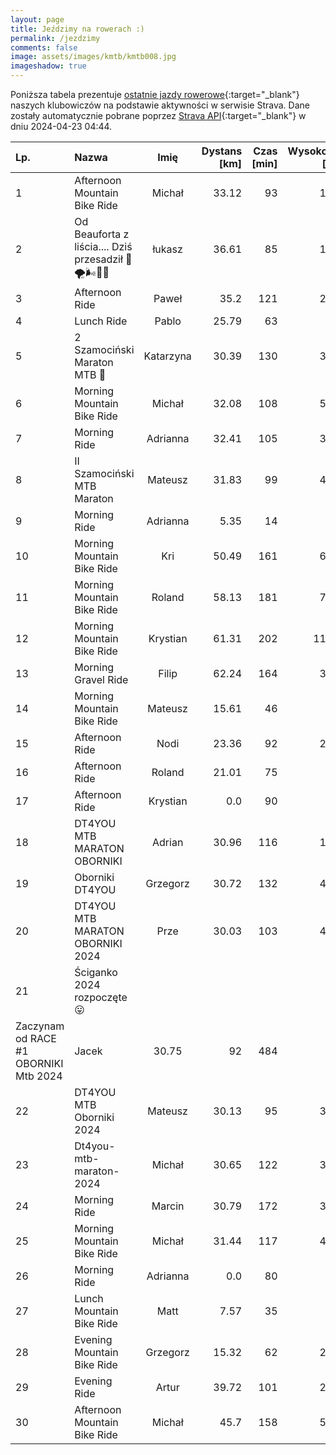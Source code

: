 ```yaml
---
layout: page
title: Jeździmy na rowerach :)
permalink: /jezdzimy
comments: false
image: assets/images/kmtb/kmtb008.jpg
imageshadow: true
---
```


Poniższa tabela prezentuje [ostatnie jazdy rowerowe](https://www.strava.com/clubs/336381){:target="_blank"} naszych klubowiczów na podstawie aktywności w serwisie Strava. Dane zostały automatycznie pobrane poprzez [Strava API](https://developers.strava.com/docs/reference/#api-Clubs-getClubActivitiesById){:target="_blank"} w dniu 2024-04-23 04:44.

Lp. | Nazwa | Imię | Dystans [km] | Czas [min] | Wysokość [m]
:--- | :--- | :---: | ---: | ---: | ---:
1|Afternoon Mountain Bike Ride|Michał|33.12|93|172
2|Od Beauforta z liścia.... Dziś przesadził 😤🌪️🌬️💨😎|łukasz|36.61|85|112
3|Afternoon Ride|Paweł|35.2|121|241
4|Lunch Ride|Pablo|25.79|63|34
5|2 Szamociński Maraton MTB 🚴|Katarzyna|30.39|130|309
6|Morning Mountain Bike Ride|Michał|32.08|108|537
7|Morning Ride|Adrianna|32.41|105|391
8|II Szamociński MTB Maraton|Mateusz|31.83|99|412
9|Morning Ride|Adrianna|5.35|14|23
10|Morning Mountain Bike Ride|Kri|50.49|161|614
11|Morning Mountain Bike Ride|Roland|58.13|181|717
12|Morning Mountain Bike Ride|Krystian|61.31|202|1155
13|Morning Gravel Ride|Filip|62.24|164|310
14|Morning Mountain Bike Ride|Mateusz|15.61|46|96
15|Afternoon Ride|Nodi|23.36|92|228
16|Afternoon Ride|Roland|21.01|75|
17|Afternoon Ride|Krystian|0.0|90|
18|DT4YOU MTB MARATON OBORNIKI|Adrian|30.96|116|158
19|Oborniki DT4YOU|Grzegorz|30.72|132|481
20|DT4YOU MTB MARATON OBORNIKI 2024|Prze|30.03|103|456
21|Ściganko 2024 rozpoczęte😛
Zaczynam od RACE #1 OBORNIKI Mtb 2024|Jacek|30.75|92|484
22|DT4YOU MTB Oborniki 2024|Mateusz|30.13|95|395
23|Dt4you-mtb-maraton-2024|Michał|30.65|122|366
24|Morning Ride|Marcin|30.79|172|315
25|Morning Mountain Bike Ride|Michał|31.44|117|452
26|Morning Ride|Adrianna|0.0|80|
27|Lunch Mountain Bike Ride|Matt|7.57|35|32
28|Evening Mountain Bike Ride|Grzegorz|15.32|62|255
29|Evening Ride|Artur|39.72|101|224
30|Afternoon Mountain Bike Ride|Michał|45.7|158|518
